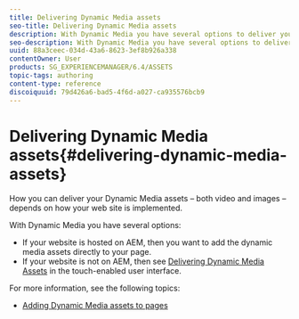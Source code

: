 ```yaml
---
title: Delivering Dynamic Media assets
seo-title: Delivering Dynamic Media assets
description: With Dynamic Media you have several options to deliver your dynamic media assets - both video and images - to your website.
seo-description: With Dynamic Media you have several options to deliver your dynamic media assets - both video and images - to your website.
uuid: 88a3ceec-034d-43a6-8623-3ef8b926a338
contentOwner: User
products: SG_EXPERIENCEMANAGER/6.4/ASSETS
topic-tags: authoring
content-type: reference
discoiquuid: 79d426a6-bad5-4f6d-a027-ca935576bcb9
---
```


# Delivering Dynamic Media assets{#delivering-dynamic-media-assets}

How you can deliver your Dynamic Media assets &ndash; both video and images &ndash; depends on how your web site is implemented.

With Dynamic Media you have several options:

* If your website is hosted on AEM, then you want to add the dynamic media assets directly to your page. 
* If your website is not on AEM, then see [Delivering Dynamic Media Assets](/help/assets/delivering-dynamic-media-assets.md) in the touch-enabled user interface.

For more information, see the following topics:

* [Adding Dynamic Media assets to pages](/help/sites-classic-ui-authoring/dynamic-media-assets-adding-to-page.md)

